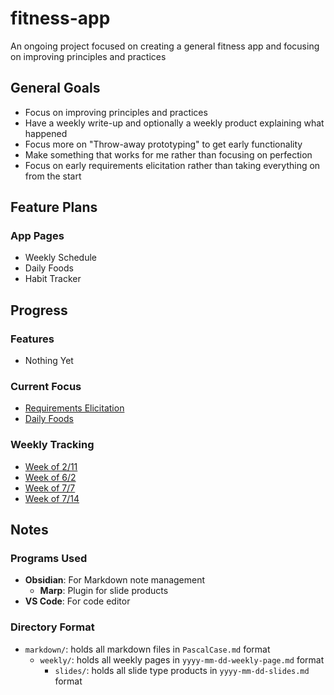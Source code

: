 # fitness-app
An ongoing project focused on creating a general fitness app and focusing on improving principles and practices

## General Goals
- Focus on improving principles and practices
- Have a weekly write-up and optionally a weekly product explaining what happened
- Focus more on "Throw-away prototyping" to get early functionality
- Make something that works for me rather than focusing on perfection
- Focus on early requirements elicitation rather than taking everything on from the start

## Feature Plans
### App Pages
- Weekly Schedule
- Daily Foods
- Habit Tracker

## Progress

### Features
- Nothing Yet

### Current Focus
- [Requirements Elicitation](markdown/RequirementsElicitation.md)
- [Daily Foods](markdown/DailyFoodsIndex.md)

### Weekly Tracking
- [Week of 2/11](markdown/weekly/2024-02-11-weekly-page.md)
- [Week of 6/2](markdown/weekly/2024-06-02-weekly-page.md)
- [Week of 7/7](markdown/weekly/2024-07-07-weekly-page.md)
- [Week of 7/14](markdown/weekly/2024-07-14-weekly-page.md)

## Notes
### Programs Used
- **Obsidian**: For Markdown note management
	- **Marp**: Plugin for slide products
- **VS Code**: For code editor
### Directory Format
- `markdown/`: holds all markdown files in `PascalCase.md` format
	- `weekly/`: holds all weekly pages in `yyyy-mm-dd-weekly-page.md` format
		- `slides/`: holds all slide type products in `yyyy-mm-dd-slides.md` format 